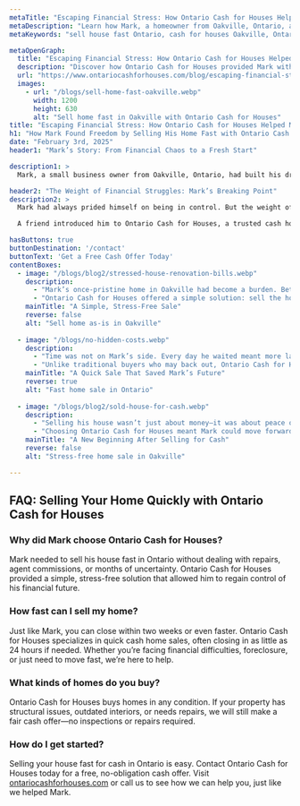 ```yaml
---
metaTitle: "Escaping Financial Stress: How Ontario Cash for Houses Helped Mark Sell Fast | Ontario Cash for Houses"
metaDescription: "Learn how Mark, a homeowner from Oakville, Ontario, avoided foreclosure and financial ruin by selling his home quickly for cash with Ontario Cash for Houses."
metaKeywords: "sell house fast Ontario, cash for houses Oakville, Ontario real estate solutions, sell home as-is, fast home sale Ontario, Ontario Cash for Houses"

metaOpenGraph:
  title: "Escaping Financial Stress: How Ontario Cash for Houses Helped Mark Sell Fast"
  description: "Discover how Ontario Cash for Houses provided Mark with a stress-free solution to sell his home quickly, allowing him to regain control of his life."
  url: "https://www.ontariocashforhouses.com/blog/escaping-financial-stress"
  images:
    - url: "/blogs/sell-home-fast-oakville.webp"
      width: 1200
      height: 630
      alt: "Sell home fast in Oakville with Ontario Cash for Houses"
title: "Escaping Financial Stress: How Ontario Cash for Houses Helped Mark Sell Fast"
h1: "How Mark Found Freedom by Selling His Home Fast with Ontario Cash for Houses"
date: "February 3rd, 2025"
header1: "Mark’s Story: From Financial Chaos to a Fresh Start"

description1: >
  Mark, a small business owner from Oakville, Ontario, had built his dream home during a time of prosperity. But as business slowed and debts piled up, the once-beautiful home became a source of stress. Struggling to keep up with mortgage payments, maintenance costs, and property taxes, Mark knew he had to make a bold decision. Ontario Cash for Houses provided him with a way out—fast cash for his house, no delays, no hassle. 

header2: "The Weight of Financial Struggles: Mark’s Breaking Point"
description2: >
  Mark had always prided himself on being in control. But the weight of financial burdens made him feel trapped. With foreclosure looming and calls from creditors increasing, he knew he had to act before it was too late. Listing the home traditionally would take months—time he simply didn’t have. 

  A friend introduced him to Ontario Cash for Houses, a trusted cash home buyer in Ontario that specialized in helping homeowners sell their houses fast. Mark reached out, and within hours, he had a fair cash offer with no obligations.

hasButtons: true
buttonDestination: '/contact'
buttonText: 'Get a Free Cash Offer Today'
contentBoxes:
  - image: "/blogs/blog2/stressed-house-renovation-bills.webp"
    description: 
      - "Mark’s once-pristine home in Oakville had become a burden. Between the leaking roof, outdated interiors, and the overwhelming cost of repairs, he felt stuck. Selling traditionally would require thousands in renovations—money he didn’t have."
      - "Ontario Cash for Houses offered a simple solution: sell the house as-is for a fair cash offer. No repairs, no staging, no waiting. In less than two weeks, Mark had the money in hand and was free from financial stress."
    mainTitle: "A Simple, Stress-Free Sale"
    reverse: false
    alt: "Sell home as-is in Oakville"
    
  - image: "/blogs/no-hidden-costs.webp"
    description: 
      - "Time was not on Mark’s side. Every day he waited meant more late fees, more stress, and a greater risk of foreclosure. Ontario Cash for Houses moved fast, closing the sale in just 12 days."
      - "Unlike traditional buyers who may back out, Ontario Cash for Houses guaranteed the sale with a straightforward, no-hidden-fees process. Mark walked away with a fair cash price and a chance to rebuild his future."
    mainTitle: "A Quick Sale That Saved Mark’s Future"
    reverse: true
    alt: "Fast home sale in Ontario"
    
  - image: "/blogs/blog2/sold-house-for-cash.webp"
    description: 
      - "Selling his house wasn’t just about money—it was about peace of mind. With his debts settled and a fresh start ahead, Mark relocated to a smaller, more manageable home that suited his new lifestyle."
      - "Choosing Ontario Cash for Houses meant Mark could move forward without regret, proving that sometimes, the smartest move is letting go and starting fresh."
    mainTitle: "A New Beginning After Selling for Cash"
    reverse: false
    alt: "Stress-free home sale in Oakville"

---
```


## **FAQ: Selling Your Home Quickly with Ontario Cash for Houses**

### **Why did Mark choose Ontario Cash for Houses?**
Mark needed to sell his house fast in Ontario without dealing with repairs, agent commissions, or months of uncertainty. Ontario Cash for Houses provided a simple, stress-free solution that allowed him to regain control of his financial future.

### **How fast can I sell my home?**
Just like Mark, you can close within two weeks or even faster. Ontario Cash for Houses specializes in quick cash home sales, often closing in as little as 24 hours if needed. Whether you’re facing financial difficulties, foreclosure, or just need to move fast, we’re here to help.

### **What kinds of homes do you buy?**
Ontario Cash for Houses buys homes in any condition. If your property has structural issues, outdated interiors, or needs repairs, we will still make a fair cash offer—no inspections or repairs required.

### **How do I get started?**
Selling your house fast for cash in Ontario is easy. Contact Ontario Cash for Houses today for a free, no-obligation cash offer. Visit [ontariocashforhouses.com](https://www.ontariocashforhouses.com) or call us to see how we can help you, just like we helped Mark.
